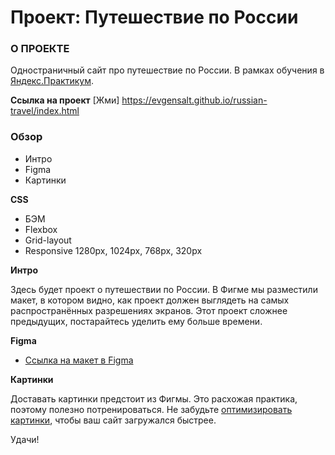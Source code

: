 # Проект: Путешествие по России

### О ПРОЕКТЕ
Одностраничный сайт про путешествие по России. В рамках  обучения в [Яндекс.Практикум](https://practicum.yandex.ru/).

**Ссылка на проект**
[Жми] https://evgensalt.github.io/russian-travel/index.html


### Обзор
* Интро
* Figma
* Картинки

**CSS**

* БЭМ
* Flexbox
* Grid-layout
* Responsive 1280px, 1024px, 768px, 320px

**Интро**

Здесь будет проект о путешествии по России.
В Фигме мы разместили макет, в котором видно, как проект должен выглядеть на самых распространённых разрешениях экранов.
Этот проект сложнее предыдущих, постарайтесь уделить ему больше времени.


**Figma**

* [Ссылка на макет в Figma](https://www.figma.com/file/5S2WSbEFL6awjVWJ0NWL8Q/Sprint-3_-Russia-_-desktop-mobile?node-id=28503%3A0)

**Картинки**

Доставать картинки предстоит из Фигмы. Это расхожая практика, поэтому полезно потренироваться.
Не забудьте [оптимизировать картинки](https://tinypng.com/), чтобы ваш сайт загружался быстрее.

Удачи!
